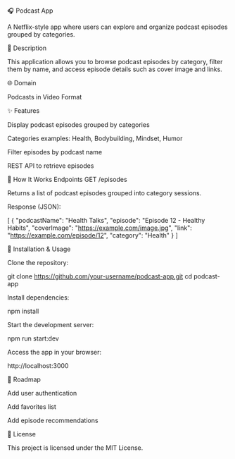 🎧 Podcast App

A Netflix-style app where users can explore and organize podcast episodes grouped by categories.

📖 Description

This application allows you to browse podcast episodes by category, filter them by name, and access episode details such as cover image and links.

🌐 Domain

Podcasts in Video Format

✨ Features

Display podcast episodes grouped by categories

Categories examples: Health, Bodybuilding, Mindset, Humor

Filter episodes by podcast name

REST API to retrieve episodes

🔧 How It Works
Endpoints
GET /episodes

Returns a list of podcast episodes grouped into category sessions.

Response (JSON):

[
  {
    "podcastName": "Health Talks",
    "episode": "Episode 12 - Healthy Habits",
    "coverImage": "https://example.com/image.jpg",
    "link": "https://example.com/episode/12",
    "category": "Health"
  }
]

🚀 Installation & Usage

Clone the repository:

git clone https://github.com/your-username/podcast-app.git
cd podcast-app


Install dependencies:

npm install


Start the development server:

npm run start:dev


Access the app in your browser:

http://localhost:3000

📌 Roadmap

 Add user authentication

 Add favorites list

 Add episode recommendations

📜 License

This project is licensed under the MIT License.


